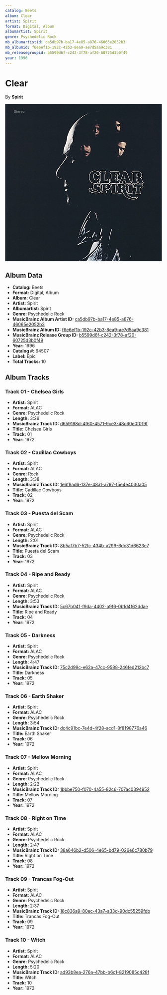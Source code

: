 ```yaml
---
catalog: Beets
album: Clear
artist: Spirit
format: Digital, Album
albumartist: Spirit
genre: Psychedelic Rock
mb_albumartistid: ca5db97b-ba17-4e85-a876-46065e2052b3
mb_albumid: f6e6ef1b-192c-42b3-8ea9-ae7d5aa9c381
mb_releasegroupid: b5599d6f-c242-3f78-af20-60725d3b0f49
year: 1996
---
```


# Clear

By **Spirit**

![](../../assets/beetscovers/Spirit-Clear.jpg)

## Album Data

- **Catalog:** Beets
- **Format:** Digital, Album
- **Album:** Clear
- **Artist:** Spirit
- **Albumartist:** Spirit
- **Genre:** Psychedelic Rock
- **MusicBrainz Album Artist ID:** [ca5db97b-ba17-4e85-a876-46065e2052b3](https://musicbrainz.org/artist/ca5db97b-ba17-4e85-a876-46065e2052b3)
- **MusicBrainz Album ID:** [f6e6ef1b-192c-42b3-8ea9-ae7d5aa9c381](https://musicbrainz.org/release/f6e6ef1b-192c-42b3-8ea9-ae7d5aa9c381)
- **MusicBrainz Release Group ID:** [b5599d6f-c242-3f78-af20-60725d3b0f49](https://musicbrainz.org/release-group/b5599d6f-c242-3f78-af20-60725d3b0f49)
- **Year:** 1996
- **Catalog #:** 64507
- **Label:** Epic
- **Total Tracks:** 10

## Album Tracks

### Track 01 - Chelsea Girls

- **Artist:** Spirit
- **Format:** ALAC
- **Genre:** Psychedelic Rock
- **Length:** 3:29
- **MusicBrainz Track ID:** [d659198d-4f60-4571-9ce3-48c60e0f019f](https://musicbrainz.org/recording/d659198d-4f60-4571-9ce3-48c60e0f019f)
- **Title:** Chelsea Girls
- **Track:** 01
- **Year:** 1972

### Track 02 - Cadillac Cowboys

- **Artist:** Spirit
- **Format:** ALAC
- **Genre:** Rock
- **Length:** 3:38
- **MusicBrainz Track ID:** [1e6f9ad6-137e-48a1-a797-f5e4e4030a05](https://musicbrainz.org/recording/1e6f9ad6-137e-48a1-a797-f5e4e4030a05)
- **Title:** Cadillac Cowboys
- **Track:** 02
- **Year:** 1972

### Track 03 - Puesta del Scam

- **Artist:** Spirit
- **Format:** ALAC
- **Genre:** Psychedelic Rock
- **Length:** 2:01
- **MusicBrainz Track ID:** [8b5af7b7-52fc-434b-a299-6dc31d6623e7](https://musicbrainz.org/recording/8b5af7b7-52fc-434b-a299-6dc31d6623e7)
- **Title:** Puesta del Scam
- **Track:** 03
- **Year:** 1972

### Track 04 - Ripe and Ready

- **Artist:** Spirit
- **Format:** ALAC
- **Genre:** Psychedelic Rock
- **Length:** 3:53
- **MusicBrainz Track ID:** [5c67b041-f9da-4402-a9f6-0b1d4f62ddae](https://musicbrainz.org/recording/5c67b041-f9da-4402-a9f6-0b1d4f62ddae)
- **Title:** Ripe and Ready
- **Track:** 04
- **Year:** 1972

### Track 05 - Darkness

- **Artist:** Spirit
- **Format:** ALAC
- **Genre:** Psychedelic Rock
- **Length:** 4:47
- **MusicBrainz Track ID:** [75c2d99c-e62a-47cc-9588-246fed212bc7](https://musicbrainz.org/recording/75c2d99c-e62a-47cc-9588-246fed212bc7)
- **Title:** Darkness
- **Track:** 05
- **Year:** 1972

### Track 06 - Earth Shaker

- **Artist:** Spirit
- **Format:** ALAC
- **Genre:** Psychedelic Rock
- **Length:** 3:54
- **MusicBrainz Track ID:** [dc4c91bc-7e4d-4f28-acd1-8f8198776a46](https://musicbrainz.org/recording/dc4c91bc-7e4d-4f28-acd1-8f8198776a46)
- **Title:** Earth Shaker
- **Track:** 06
- **Year:** 1972

### Track 07 - Mellow Morning

- **Artist:** Spirit
- **Format:** ALAC
- **Genre:** Psychedelic Rock
- **Length:** 2:22
- **MusicBrainz Track ID:** [1bbbe750-f070-4a55-82c6-707ac0394952](https://musicbrainz.org/recording/1bbbe750-f070-4a55-82c6-707ac0394952)
- **Title:** Mellow Morning
- **Track:** 07
- **Year:** 1972

### Track 08 - Right on Time

- **Artist:** Spirit
- **Format:** ALAC
- **Genre:** Psychedelic Rock
- **Length:** 2:47
- **MusicBrainz Track ID:** [38a646b2-d506-4e65-bd79-026e6c780b79](https://musicbrainz.org/recording/38a646b2-d506-4e65-bd79-026e6c780b79)
- **Title:** Right on Time
- **Track:** 08
- **Year:** 1972

### Track 09 - Trancas Fog-Out

- **Artist:** Spirit
- **Format:** ALAC
- **Genre:** Psychedelic Rock
- **Length:** 2:37
- **MusicBrainz Track ID:** [18c836a9-80ec-43a7-a33d-90dc55259fdb](https://musicbrainz.org/recording/18c836a9-80ec-43a7-a33d-90dc55259fdb)
- **Title:** Trancas Fog-Out
- **Track:** 09
- **Year:** 1972

### Track 10 - Witch

- **Artist:** Spirit
- **Format:** ALAC
- **Genre:** Psychedelic Rock
- **Length:** 5:20
- **MusicBrainz Track ID:** [ad93b8ea-276a-47bb-b6c1-8219085c428f](https://musicbrainz.org/recording/ad93b8ea-276a-47bb-b6c1-8219085c428f)
- **Title:** Witch
- **Track:** 10
- **Year:** 1972

